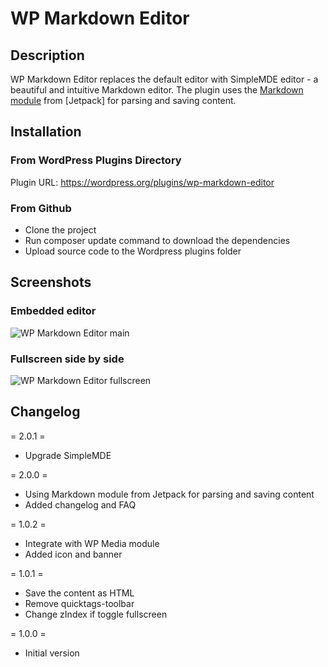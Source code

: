 # WP Markdown Editor

## Description ##
WP Markdown Editor replaces the default editor with SimpleMDE editor - a beautiful and intuitive Markdown editor.
The plugin uses the [Markdown module](http://jetpack.me/support/markdown/) from [Jetpack] for parsing and saving content.

## Installation ##
### From WordPress Plugins Directory
Plugin URL: https://wordpress.org/plugins/wp-markdown-editor

### From Github
- Clone the project
- Run composer update command to download the dependencies
- Upload source code to the Wordpress plugins folder

## Screenshots ##
### Embedded editor
![WP Markdown Editor main](http://i.imgur.com/mLnIEDe.jpg)

### Fullscreen side by side
![WP Markdown Editor fullscreen](http://i.imgur.com/A6tkvTZ.jpg)


## Changelog

= 2.0.1 =
* Upgrade SimpleMDE

= 2.0.0 =
* Using Markdown module from Jetpack for parsing and saving content
* Added changelog and FAQ

= 1.0.2 =
* Integrate with WP Media module
* Added icon and banner

= 1.0.1 =
* Save the content as HTML
* Remove quicktags-toolbar
* Change zIndex if toggle fullscreen

= 1.0.0 =
* Initial version